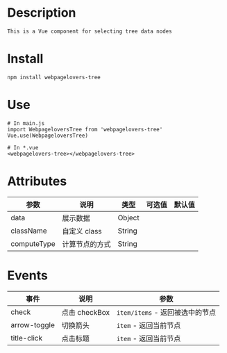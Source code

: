 # Description
```
This is a Vue component for selecting tree data nodes
```
# Install

``` 
npm install webpagelovers-tree
```
# Use

```
# In main.js
import WebpageloversTree from 'webpagelovers-tree'
Vue.use(WebpageloversTree)

# In *.vue
<webpagelovers-tree></webpagelovers-tree>  
```
# Attributes

参数 | 说明 | 类型 | 可选值 |  默认值  
---- | ---- | ---- | ---- | ---- 
data | 展示数据 | Object | 
className | 自定义 class | String 
computeType | 计算节点的方式 |  String 

# Events

事件| 说明 | 参数 
----| ---- | ----  
check| 点击 checkBox  |  `item/items` - 返回被选中的节点     
arrow-toggle|  切换箭头 | `item` - 返回当前节点    
title-click | 点击标题    |  `item` - 返回当前节点   
